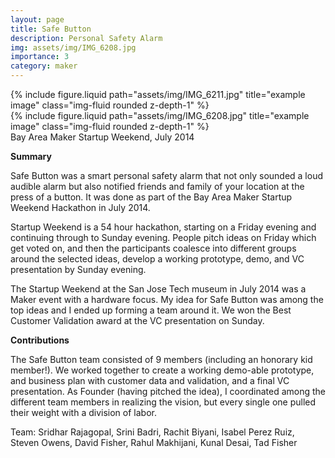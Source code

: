 ```yaml
---
layout: page
title: Safe Button
description: Personal Safety Alarm
img: assets/img/IMG_6208.jpg
importance: 3
category: maker
---
```


<div class="row justify-content-sm-center">
    <div class="col-sm-8 mt-3 mt-md-0">
        {% include figure.liquid path="assets/img/IMG_6211.jpg" title="example image" class="img-fluid rounded z-depth-1" %}
    </div>
    <div class="col-sm-4 mt-3 mt-md-0">
        {% include figure.liquid path="assets/img/IMG_6208.jpg" title="example image" class="img-fluid rounded z-depth-1" %}
    </div>
</div>
<div class="caption">
    Bay Area Maker Startup Weekend, July 2014
</div>

**Summary**

Safe Button was a smart personal safety alarm that not only sounded a
loud audible alarm but also notified friends and family of your
location at the press of a button. It was done as part of the Bay Area
Maker Startup Weekend Hackathon in July 2014.

Startup Weekend is a 54 hour hackathon, starting on a Friday evening
and continuing through to Sunday evening. People pitch ideas on Friday
which get voted on, and then the participants coalesce into different
groups around the selected ideas, develop a working prototype, demo,
and VC presentation by Sunday evening.

The Startup Weekend at the San Jose Tech museum in July 2014 was a
Maker event with a hardware focus. My idea for Safe Button was among
the top ideas and I ended up forming a team around it. We won the Best
Customer Validation award at the VC presentation on Sunday.

**Contributions**

The Safe Button team consisted of 9 members (including an honorary kid
member!). We worked together to create a working demo-able prototype,
and business plan with customer data and validation, and a final VC
presentation. As Founder (having pitched the idea), I coordinated
among the different team members in realizing the vision, but every
single one pulled their weight with a division of labor.

Team: Sridhar Rajagopal, Srini Badri, Rachit Biyani, Isabel Perez
Ruiz, Steven Owens, David Fisher, Rahul Makhijani, Kunal Desai, Tad
Fisher
